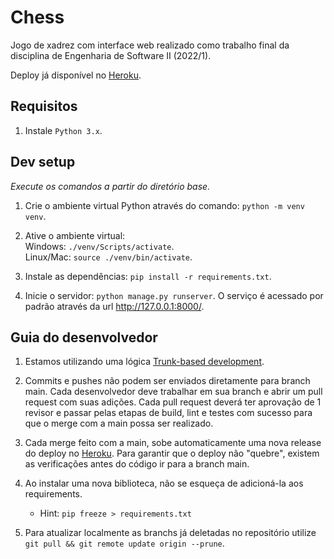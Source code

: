 # Chess

Jogo de xadrez com interface web realizado como trabalho final da disciplina de Engenharia de Software II (2022/1). 

Deploy já disponível no [Heroku](https://chess-es2-20221.herokuapp.com/).

## Requisitos

1. Instale ``Python 3.x``.

## Dev setup

_Execute os comandos a partir do diretório base._

1. Crie o ambiente virtual Python através do comando: ``python -m venv venv``.

2. Ative o ambiente virtual:<br/>
    Windows: ``./venv/Scripts/activate``.<br/>
    Linux/Mac: ``source ./venv/bin/activate``.

3. Instale as dependências: ``pip install -r requirements.txt``.

4. Inicie o servidor: ``python manage.py runserver``. O serviço é acessado por padrão através da url http://127.0.0.1:8000/.

## Guia do desenvolvedor

1. Estamos utilizando uma lógica [Trunk-based development](https://www.atlassian.com/br/continuous-delivery/continuous-integration/trunk-based-development).

2. Commits e pushes não podem ser enviados diretamente para branch main. Cada desenvolvedor deve trabalhar em sua branch e abrir um pull request com suas adições. Cada pull request deverá ter aprovação de 1 revisor e passar pelas etapas de build, lint e testes com sucesso para que o merge com a main possa ser realizado.

3. Cada merge feito com a main, sobe automaticamente uma nova release do deploy no [Heroku](https://chess-es2-20221.herokuapp.com/). Para garantir que o deploy não "quebre", existem as verificações antes do código ir para a branch main.

4. Ao instalar uma nova biblioteca, não se esqueça de adicioná-la aos requirements. 
    - Hint: ``pip freeze > requirements.txt``

5. Para atualizar localmente as branchs já deletadas no repositório utilize ``git pull && git remote update origin --prune``.
